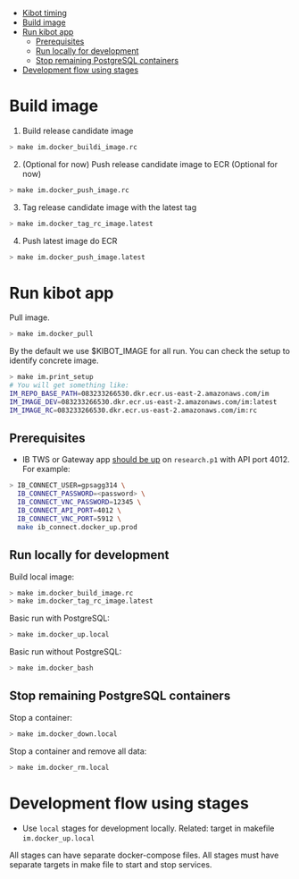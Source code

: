 <!--ts-->
   * [Kibot timing](#kibot-timing)
   * [Build image](#build-image)
   * [Run kibot app](#run-kibot-app)
      * [Prerequisites](#prerequisites)
      * [Run locally for development](#run-locally-for-development)
      * [Stop remaining PostgreSQL containers](#stop-remaining-postgresql-containers)
   * [Development flow using stages](#development-flow-using-stages)



<!--te-->



# Build image

1. Build release candidate image

```bash
> make im.docker_buildi_image.rc
```

2. (Optional for now) Push release candidate image to ECR (Optional for now)

```bash
> make im.docker_push_image.rc
```

3. Tag release candidate image with the latest tag

```bash
> make im.docker_tag_rc_image.latest
```

4. Push latest image do ECR

```bash
> make im.docker_push_image.latest
```

# Run kibot app

Pull image.

```bash
> make im.docker_pull
```

By the default we use $KIBOT_IMAGE for all run. You can check the setup to
identify concrete image.

```bash
> make im.print_setup
# You will get something like:
IM_REPO_BASE_PATH=083233266530.dkr.ecr.us-east-2.amazonaws.com/im
IM_IMAGE_DEV=083233266530.dkr.ecr.us-east-2.amazonaws.com/im:latest
IM_IMAGE_RC=083233266530.dkr.ecr.us-east-2.amazonaws.com/im:rc
```

## Prerequisites

- IB TWS or Gateway app [should be up](./ib/connect/README.md) on `research.p1`
  with API port 4012. For example:

```bash
> IB_CONNECT_USER=gpsagg314 \
  IB_CONNECT_PASSWORD=<password> \
  IB_CONNECT_VNC_PASSWORD=12345 \
  IB_CONNECT_API_PORT=4012 \
  IB_CONNECT_VNC_PORT=5912 \
  make ib_connect.docker_up.prod
```

## Run locally for development

Build local image:

```bash
> make im.docker_build_image.rc
> make im.docker_tag_rc_image.latest
```

Basic run with PostgreSQL:

```bash
> make im.docker_up.local
```

Basic run without PostgreSQL:

```bash
> make im.docker_bash
```

## Stop remaining PostgreSQL containers

Stop a container:

```bash
> make im.docker_down.local
```

Stop a container and remove all data:

```bash
> make im.docker_rm.local
```

# Development flow using stages

- Use `local` stages for development locally. Related: target in makefile
  `im.docker_up.local`

All stages can have separate docker-compose files. All stages must have separate
targets in make file to start and stop services.
